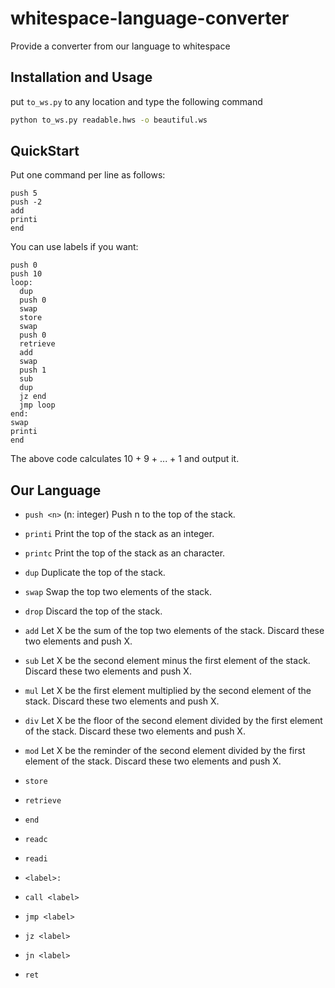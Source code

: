 # whitespace-language-converter
Provide a converter from our language to whitespace

## Installation and Usage

put `to_ws.py` to any location and type the following command

```bash
python to_ws.py readable.hws -o beautiful.ws
```


## QuickStart

Put one command per line as follows:

```
push 5
push -2
add
printi
end
```

You can use labels if you want:

```
push 0
push 10
loop:
  dup
  push 0
  swap
  store
  swap
  push 0
  retrieve
  add
  swap
  push 1
  sub
  dup
  jz end
  jmp loop
end:
swap
printi
end
```

The above code calculates 10 + 9 + ... + 1 and output it.


## Our Language

- `push <n>` (n: integer)
Push n to the top of the stack.

- `printi`
Print the top of the stack as an integer.

- `printc`
Print the top of the stack as an character.

- `dup`
Duplicate the top of the stack.

- `swap`
Swap the top two elements of the stack.

- `drop`
Discard the top of the stack.

- `add`
Let X be the sum of the top two elements of the stack.
Discard these two elements and push X.

- `sub`
Let X be the second element minus the first element of the stack.
Discard these two elements and push X.

- `mul`
Let X be the first element multiplied by the second element of the stack.
Discard these two elements and push X.

- `div`
Let X be the floor of the second element divided by the first element of the stack.
Discard these two elements and push X.

- `mod`
Let X be the reminder of the second element divided by the first element of the stack.
Discard these two elements and push X.

- `store`

- `retrieve`

- `end`

- `readc`

- `readi`

- `<label>:`

- `call <label>`

- `jmp <label>`

- `jz <label>`

- `jn <label>`

- `ret`
